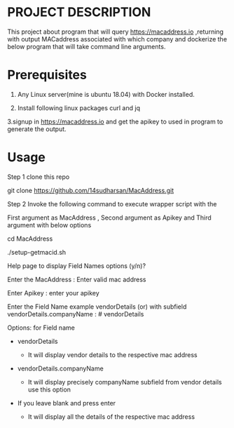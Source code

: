 PROJECT DESCRIPTION
============================

   This project about program that will query https://macaddress.io ,returning with output MACaddress associated with which company and dockerize the below program that will take command line arguments.
   
Prerequisites
==========================
  1. Any Linux server(mine is ubuntu 18.04) with Docker installed.
  
  
  2. Install following linux packages curl and jq
  
  
  3.signup in https://macaddress.io and get the apikey to used in program to generate the output.


# Usage

Step 1  clone this repo

git clone https://github.com/14sudharsan/MacAddress.git


Step 2 Invoke the following command to execute wrapper script  with the 

First argument as MacAddress , Second argument as Apikey and Third argument with below options

cd MacAddress

./setup-getmacid.sh 

Help page to display  Field Names options (y/n)?

Enter the MacAddress : Enter valid mac address
 
Enter Apikey : enter your apikey
 
Enter the Field Name example vendorDetails (or)  with subfield vendorDetails.companyName : # vendorDetails
 
Options: for Field name
 
 - vendorDetails
      * It will display vendor details to the respective mac address 
      
 - vendorDetails.companyName
      * It will display precisely companyName subfield from vendor details use this option
      
 - If you leave blank and press enter
      * It will display all the details of the respective mac address 
 















